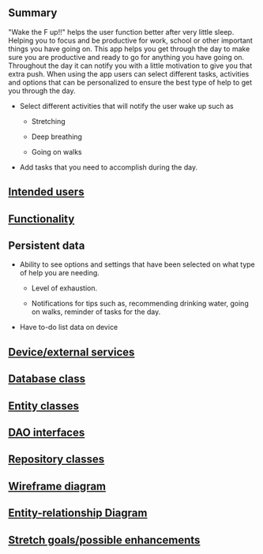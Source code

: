 ## Summary

"Wake the F up!!" helps the user function better after very little sleep. Helping you to focus and be productive for work, school or other important things you have going on. This app helps you get through the day to make sure you are productive and ready to go for anything you have going on. Throughout the day it can notify you with a little motivation to give you that extra push. When using the app users can select different tasks, activities and options that can be  personalized to ensure the best type of help to get you through the day.

* Select different activities that will notify the user wake up such as

	* Stretching

	* Deep breathing

	* Going on walks

* Add tasks that you need to accomplish during the day.


## [Intended users](intended-users.md "Intended users")

## [Functionality](functionality.md "Functionality")

## Persistent data

* Ability to see options and settings that have been selected on what type of help you are needing.

	* Level of exhaustion.

	* Notifications for tips such as, recommending drinking water, going on walks, reminder of tasks for the day.

* Have to-do list data on device

## [Device/external services](device-ext.md "Device/external services")

## [Database class](database.md "Database class")

## [Entity classes](entity-classes.md "Entity classes")

## [DAO interfaces](dao-interfaces.md "DAO interfaces")

## [Repository classes](repository-classes.md "Repository classes")

## [Wireframe diagram](wireframe.md "Wireframe diagram")

## [Entity-relationship Diagram](erd.md "ERD diagram")

## [Stretch goals/possible enhancements](stretch-goals.md)
